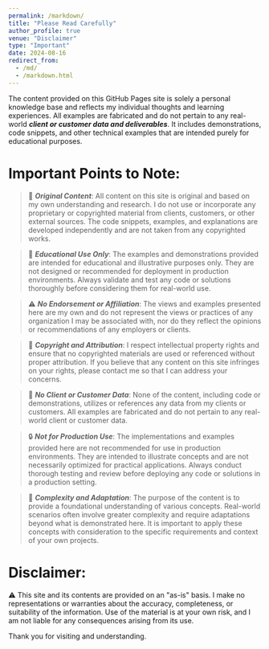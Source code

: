 ```yaml
---
permalink: /markdown/
title: "Please Read Carefully"
author_profile: true
venue: "Disclaimer"
type: "Important"
date: 2024-08-16
redirect_from: 
  - /md/
  - /markdown.html
---
```


The content provided on this GitHub Pages site is solely a personal knowledge base and reflects my individual thoughts and learning experiences. All examples are fabricated and do not pertain to any real-world ***client or customer data and deliverables***. It includes demonstrations, code snippets, and other technical examples that are intended purely for educational purposes. 

# Important Points to Note:

> 💼 ***Original Content***: All content on this site is original and based on my own understanding and research. I do not use or incorporate any proprietary or copyrighted material from clients, customers, or other external sources. The code snippets, examples, and explanations are developed independently and are not taken from any copyrighted works.

> 📜 ***Educational Use Only***: The examples and demonstrations provided are intended for educational and illustrative purposes only. They are not designed or recommended for deployment in production environments. Always validate and test any code or solutions thoroughly before considering them for real-world use.

> ⚠️ ***No Endorsement or Affiliation***: The views and examples presented here are my own and do not represent the views or practices of any organization I may be associated with, nor do they reflect the opinions or recommendations of any employers or clients.

> 📝 ***Copyright and Attribution***: I respect intellectual property rights and ensure that no copyrighted materials are used or referenced without proper attribution. If you believe that any content on this site infringes on your rights, please contact me so that I can address your concerns.

> 📝 ***No Client or Customer Data***: None of the content, including code or demonstrations, utilizes or references any data from my clients or customers. All examples are fabricated and do not pertain to any real-world client or customer data.

> 🔒 ***Not for Production Use***: The implementations and examples provided here are not recommended for use in production environments. They are intended to illustrate concepts and are not necessarily optimized for practical applications. Always conduct thorough testing and review before deploying any code or solutions in a production setting.

> 🛑 ***Complexity and Adaptation***: The purpose of the content is to provide a foundational understanding of various concepts. Real-world scenarios often involve greater complexity and require adaptations beyond what is demonstrated here. It is important to apply these concepts with consideration to the specific requirements and context of your own projects.

#  Disclaimer: 

:warning: This site and its contents are provided on an "as-is" basis. I make no representations or warranties about the accuracy, completeness, or suitability of the information. Use of the material is at your own risk, and I am not liable for any consequences arising from its use.

Thank you for visiting and understanding.
